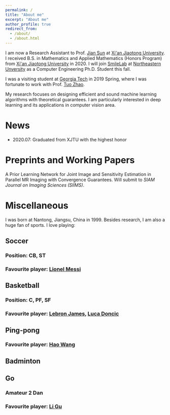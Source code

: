 ```yaml
---
permalink: /
title: "About me"
excerpt: "About me"
author_profile: true
redirect_from: 
  - /about/
  - /about.html
---
```

 
I am now a Research Assistant to Prof. [Jian Sun](http://gr.xjtu.edu.cn/web/jiansun) at [Xi'an Jiaotong University](http://en.xjtu.edu.cn/index.htm). I received  B.S. in Mathematics and Applied Mathematics (Honors Program) from [Xi'an Jiaotong University](http://en.xjtu.edu.cn/index.htm) in 2020. I will join [SmileLab](https://web.northeastern.edu/smilelab/) at [Northeastern Unversity](https://www.northeastern.edu/) as a Computer Engineering Ph.D. Student this fall.

I was a visiting student at [Georgia Tech](https://www.gatech.edu/) in 2019 Spring, where I was fortunate to work with Prof. [Tuo Zhao](https://www2.isye.gatech.edu/~tzhao80/).

My research focuses on designing efficient and sound machine learning algorithms with theoretical guarantees. I am particularly interested in deep learning and its applications in computer vision area.

# News
* 2020.07: Graduated from XJTU with the highest honor

# Preprints and Working Papers

A Prior Learning Network for Joint Image and Sensitivity Estimation in Parallel MR Imaging with Convergence Guarantees.
Will submit to *SIAM Journal on Imaging Sciences (SIIMS)*.

# Miscellaneous

I was born at Nantong, Jiangsu, China in 1999. Besides research, I am also a huge fan of sports. I love playing:

## Soccer
### Position: CB, ST
### Favourite player: [Lionel Messi](https://en.wikipedia.org/wiki/Lionel_Messi)


## Basketball
### Position: C, PF, SF
### Favourite player: [Lebron James](https://en.wikipedia.org/wiki/LeBron_James), [Luca Doncic](https://en.wikipedia.org/wiki/Luka_Don%C4%8Di%C4%87)

## Ping-pong
### Favourite player: [Hao Wang](https://en.wikipedia.org/wiki/Wang_Hao_(table_tennis,_born_1983))

## Badminton

## Go
### Amateur 2 Dan
### Favourite player: [Li Gu](https://en.wikipedia.org/wiki/Gu_Li_(Go_player))





